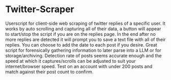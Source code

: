 # Twitter-Scraper
Userscript for client-side web scraping of twitter replies of a specific user. It works by auto scrolling and capturing all of their data, a button will appear to start/stop the script if you are on the replies page. In the end after no more replies are detected it will prompt you to save a text file with all of their replies. You can choose to add the date to each post if you desire. Great script for forensically gathering information to later parse into a LLM or for storage/archiving. Detection rate of posts seems accurate enough and the speed at which it captures/scrolls can be adjusted to suit your internet/browser speed. Test on an account with under 200 posts and match against their post count to confirm.
